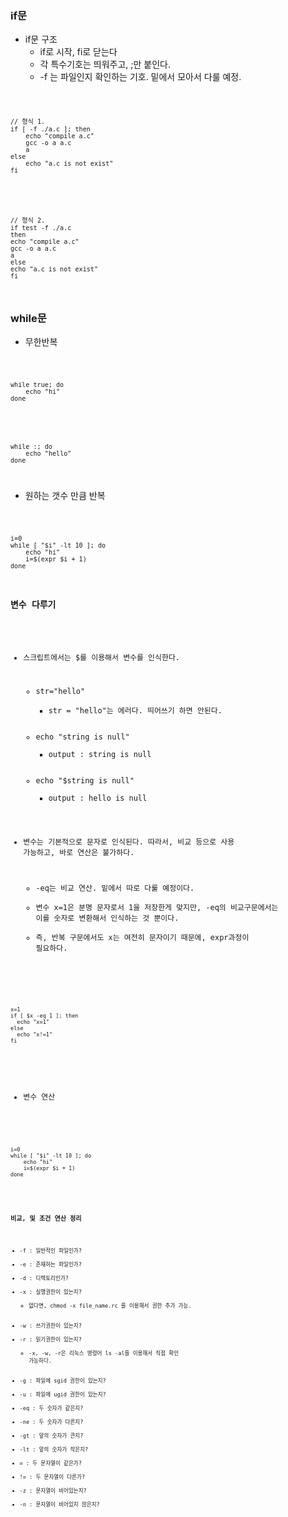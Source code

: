 ### if문
* if문 구조
  + if로 시작, fi로 닫는다
  + 각 특수기호는 띄워주고, ;만 붙인다.
  + -f 는 파일인지 확인하는 기호. 밑에서 모아서 다룰 예정.

<code>

    // 형식 1.
    if [ -f ./a.c ]; then
        echo "compile a.c"
        gcc -o a a.c
        a
    else
        echo "a.c is not exist"
    fi
    
</code>

<code>

    // 형식 2.
    if test -f ./a.c
    then
    echo "compile a.c"
    gcc -o a a.c
    a
    else
    echo "a.c is not exist"
    fi
    
</code>

### while문
* 무한반복
<code>

    while true; do
        echo "hi"
    done
    
</code>

<code>

    while :; do
        echo "hello"
    done
    
</code>

* 원하는 갯수 만큼 반복
<code>

    i=0
    while [ "$i" -lt 10 ]; do
        echo "hi"
        i=$(expr $i + 1)
    done

### 변수 다루기
* 스크립트에서는 $를 이용해서 변수를 인식한다.
  + str="hello"
    - str = "hello"는 에러다. 띄어쓰기 하면 안된다.
  + echo "string is null"
    - output : string is null
  + echo "$string is null"
    - output : hello is null

* 변수는 기본적으로 문자로 인식된다. 따라서, 비교 등으로 사용 가능하고, 바로 연산은 불가하다.
  + -eq는 비교 연산. 밑에서 따로 다룰 예정이다.
  + 변수 x=1은 분명 문자로서 1을 저장한게 맞지만, -eq의 비교구문에서는 이를 숫자로 변환해서 인식하는 것 뿐이다.
  + 즉, 반복 구문에서도 x는 여전히 문자이기 때문에, expr과정이 필요하다.
<code>

    x=1
    if [ $x -eq 1 ]; then
      echo "x=1"
    else
      echo "x!=1"
    fi
    
</code>

  + 변수 연산
<code>

    i=0
    while [ "$i" -lt 10 ]; do
        echo "hi"
        i=$(expr $i + 1)
    done
    
 <code>
 
### 비교, 및 조건 연산 정리
* -f  : 일반적인 파일인가?
* -e  : 존재하는 파일인가?
* -d  : 디렉토리인가?
* -x  : 실행권한이 있는지?
  + 없다면, chmod -x file_name.rc 를 이용해서 권한 추가 가능.
* -w  : 쓰기권한이 있는지?
* -r  : 읽기권한이 있는지?
  + -x, -w, -r은 리눅스 명령어 ls -al를 이용해서 직접 확인 가능하다.
* -g  : 파일에 sgid 권한이 있는지?
* -u  : 파일에 ugid 권한이 있는지?
* -eq : 두 숫자가 같은지?
* -ne : 두 숫자가 다른지?
* -gt : 앞의 숫자가 큰지?
* -lt : 앞의 숫자가 작은지?
* =   : 두 문자열이 같은가?
* !=  : 두 문자열이 다른가?
* -z  : 문자열이 비어있는지?
* -n  : 문자열이 비어있지 않은지?
